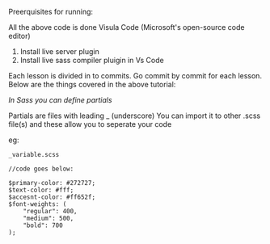 Preerquisites for running:

All the above code is done Visula Code (Microsoft's open-source code editor)
1. Install live server plugin
2. Install live sass compiler pluigin in Vs Code

Each lesson is divided in to commits. Go commit by commit for each lesson.
Below are the things covered in the above tutorial:

*In Sass you can define partials*

Partials are files with leading _ (underscore)
You can import it to other .scss file(s) and these allow you to seperate your code

eg:

```
_variable.scss

//code goes below:

$primary-color: #272727;
$text-color: #fff;
$accesnt-color: #ff652f;
$font-weights: (
    "regular": 400,
    "medium": 500,
    "bold": 700
);
```
